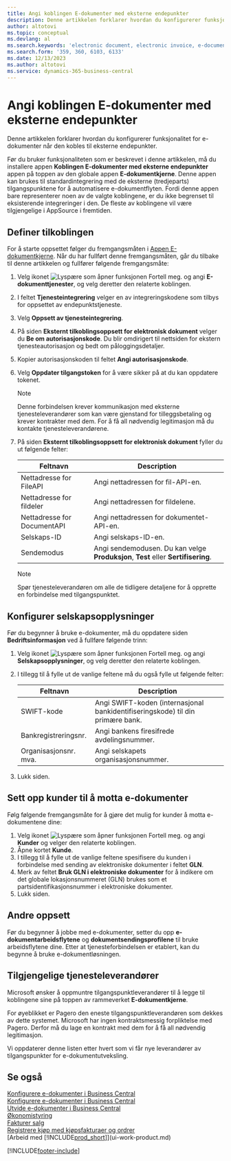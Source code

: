 ```yaml
---
title: Angi koblingen E-dokumenter med eksterne endepunkter
description: Denne artikkelen forklarer hvordan du konfigurerer funksjonalitet for e-dokumenter når den kobles til eksterne endepunkter.
author: altotovi
ms.topic: conceptual
ms.devlang: al
ms.search.keywords: 'electronic document, electronic invoice, e-document, e-invoice, access-point, endpoint'
ms.search.form: '359, 360, 6103, 6133'
ms.date: 12/13/2023
ms.author: altotovi
ms.service: dynamics-365-business-central
---
```


# Angi koblingen E-dokumenter med eksterne endepunkter

Denne artikkelen forklarer hvordan du konfigurerer funksjonalitet for e-dokumenter når den kobles til eksterne endepunkter.

Før du bruker funksjonaliteten som er beskrevet i denne artikkelen, må du installere appen **Koblingen E-dokumenter med eksterne endepunkter** appen på toppen av den globale appen **E-dokumentkjerne**. Denne appen kan brukes til standardintegrering med de eksterne (tredjeparts) tilgangspunktene for å automatisere e-dokumentflyten. Fordi denne appen bare representerer noen av de valgte koblingene, er du ikke begrenset til eksisterende integreringer i den. De fleste av koblingene vil være tilgjengelige i AppSource i fremtiden.

## Definer tilkoblingen

For å starte oppsettet følger du fremgangsmåten i [Appen E-dokumentkjerne](finance-how-setup-edocuments.md). Når du har fullført denne fremgangsmåten, går du tilbake til denne artikkelen og fullfører følgende fremgangsmåte:

1. Velg ikonet ![Lyspære som åpner funksjonen Fortell meg.](media/ui-search/search_small.png "Fortell hva du vil gjøre") og angi **E-dokumenttjenester**, og velg deretter den relaterte koblingen.
2. I feltet **Tjenesteintegrering** velger en av integreringskodene som tilbys for oppsettet av endepunktstjeneste.
3. Velg **Oppsett av tjenesteintegrering**.
4. På siden **Eksternt tilkoblingsoppsett for elektronisk dokument** velger du **Be om autorisasjonskode**. Du blir omdirigert til nettsiden for ekstern tjenesteautorisasjon og bedt om påloggingsdetaljer.
5. Kopier autorisasjonskoden til feltet **Angi autorisasjonskode**.
6. Velg **Oppdater tilgangstoken** for å være sikker på at du kan oppdatere tokenet.

    > [!NOTE]
    > Denne forbindelsen krever kommunikasjon med eksterne tjenesteleverandører som kan være gjenstand for tilleggsbetaling og krever kontrakter med dem. For å få all nødvendig legitimasjon må du kontakte tjenesteleverandørene.

7. På siden **Eksternt tilkoblingsoppsett for elektronisk dokument** fyller du ut følgende felter:

    | Feltnavn | Description |
    |---|---|
    | Nettadresse for FileAPI | Angi nettadressen for fil-API-en. |
    | Nettadresse for fildeler | Angi nettadressen for fildelene. |
    | Nettadresse for DocumentAPI | Angi nettadressen for dokumentet-API-en. |
    | Selskaps-ID | Angi selskaps-ID-en. |
    | Sendemodus | Angi sendemodusen. Du kan velge **Produksjon**, **Test** eller **Sertifisering**. |

    > [!NOTE]
    > Spør tjenesteleverandøren om alle de tidligere detaljene for å opprette en forbindelse med tilgangspunktet.

## Konfigurer selskapsopplysninger

Før du begynner å bruke e-dokumenter, må du oppdatere siden **Bedriftsinformasjon** ved å fullføre følgende trinn:

1. Velg ikonet ![Lyspære som åpner funksjonen Fortell meg.](media/ui-search/search_small.png "Fortell hva du vil gjøre") og angi **Selskapsopplysninger**, og velg deretter den relaterte koblingen.
2. I tillegg til å fylle ut de vanlige feltene må du også fylle ut følgende felter:

    | Feltnavn | Description |
    |---|---|
    | SWIFT-kode | Angi SWIFT-koden (internasjonal bankidentifiseringskode) til din primære bank. |
    | Bankregistreringsnr. | Angi bankens firesifrede avdelingsnummer. |
    | Organisasjonsnr. mva. | Angi selskapets organisasjonsnummer. |

3. Lukk siden.

## Sett opp kunder til å motta e-dokumenter

Følg følgende fremgangsmåte for å gjøre det mulig for kunder å motta e-dokumentene dine:

1. Velg ikonet ![Lyspære som åpner funksjonen Fortell meg.](media/ui-search/search_small.png "Fortell hva du vil gjøre") og angi **Kunder** og velger den relaterte koblingen.
2. Åpne kortet **Kunde**.
3. I tillegg til å fylle ut de vanlige feltene spesifisere du kunden i forbindelse med sending av elektroniske dokumenter i feltet **GLN**.
4. Merk av feltet **Bruk GLN i elektroniske dokumenter** for å indikere om det globale lokasjonsnummeret (GLN) brukes som et partsidentifikasjonsnummer i elektroniske dokumenter.
5. Lukk siden.

## Andre oppsett

Før du begynner å jobbe med e-dokumenter, setter du opp **e-dokumentarbeidsflytene** og **dokumentsendingsprofilene** til bruke arbeidsflytene dine. Etter at tjenesteforbindelsen er etablert, kan du begynne å bruke e-dokumentløsningen.

## Tilgjengelige tjenesteleverandører

Microsoft ønsker å oppmuntre tilgangspunktleverandører til å legge til koblingene sine på toppen av rammeverket **E-dokumentkjerne**.

For øyeblikket er Pagero den eneste tilgangspunktleverandøren som dekkes av dette systemet. Microsoft har ingen kontraktsmessig forpliktelse med Pagero. Derfor må du lage en kontrakt med dem for å få all nødvendig legitimasjon.

Vi oppdaterer denne listen etter hvert som vi får nye leverandører av tilgangspunkter for e-dokumentutveksling.

## Se også

[Konfigurere e-dokumenter i Business Central](finance-how-setup-edocuments.md)  
[Konfigurere e-dokumenter i Business Central](finance-how-use-edocuments.md)  
[Utvide e-dokumenter i Business Central](/dynamics365/business-central/dev-itpro/developer/devenv-extend-edocuments)  
[Økonomistyring](finance.md)  
[Fakturer salg](sales-how-invoice-sales.md)  
[Registrere kjøp med kjøpsfakturaer og ordrer](purchasing-how-record-purchases.md)  
[Arbeid med [!INCLUDE[prod_short](includes/prod_short.md)]](ui-work-product.md)

[!INCLUDE[footer-include](includes/footer-banner.md)]
